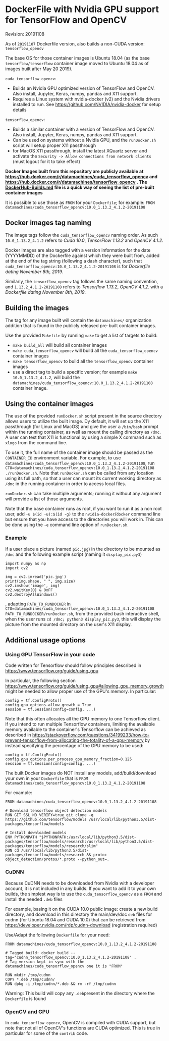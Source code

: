# DockerFile with Nvidia GPU support for TensorFlow and OpenCV
Revision: 20191108

As of `20191107` Dockerfile version, also builds a non-CUDA version: `tensorflow_opencv`

The base OS for those container images is Ubuntu 18.04 (as the base `tensorflow/tensorflow` container image moved to Ubuntu 18.04 as of images built after May 20 2019).

`cuda_tensorflow_opencv`:
- Builds an Nvidia GPU optimized version of TensorFlow and OpenCV. Also install, Jupyter, Keras, numpy, pandas and X11 support.
- Requires a Linux system with nvidia-docker (v2) and the Nvidia drivers installed to run. See https://github.com/NVIDIA/nvidia-docker for setup details

`tensorflow_opencv`:
- Builds a similar container with a version of TensorFlow and OpenCV. Also install, Jupyter, Keras, numpy, pandas and X11 support.
- Can be used on systems without a Nvidia GPU, and the `runDocker.sh` script will setup proper X11 passthrough
- for MacOS X11 passthrough, install the latest XQuartz server and activate the `Security -> Allow connections from network clients` (must logout for it to take effect)

**Docker Images built from this repository are publicly available at https://hub.docker.com/r/datamachines/cuda_tensorflow_opencv and https://hub.docker.com/r/datamachines/tensorflow_opencv . The [DockerHub-Builds.md](https://github.com/datamachines/cuda_tensorflow_opencv/blob/master/DockerHub-Builds.md) file is a quick way of seeing the list of pre-built container images**

It is possible to use those as `FROM` for your `Dockerfile`; for example: `FROM datamachines/cuda_tensorflow_opencv:10.0_1.13.2_4.1.2-20191108`

## Docker images tag naming

The image tags follow the `cuda_tensorflow_opencv` naming order.
As such `10.0_1.13.2_4.1.2` refers to *Cuda 10.0*, *TensorFlow 1.13.2* and *OpenCV 4.1.2*.

Docker images are also tagged with a version information for the date (YYYYMMDD) of the Dockerfile against which they were built from, added at the end of the tag string (following a dash character), such that `cuda_tensorflow_opencv:10.0_1.13.2_4.1.2-20191108` is for *Dockerfile dating November 8th, 2019*.

Similarly, the `tensorflow_opencv` tag follows the same naming convention, and `1.13.2_4.1.2-20191108` refers to *Tensorflow 1.13.2*, *OpenCV 4.1.2*. with a *Dockerfile dating November 8th, 2019*.

## Building the images

The tag for any image built will contain the `datamachines/` organization addition that is found in the publicly released pre-built container images.

Use the provided `Makefile` by running `make` to get a list of targets to build:
- `make build_all` will build all container images
- `make cuda_tensorflow_opencv` will build all the `cuda_tensorflow_opencv` container images
- `make tensorflow_opencv` to build all the `tensorflow_opencv` container images
- use a direct tag to build a specific version; for example `make 10.0_1.13.2_4.1.2`, will build the `datamachines/cuda_tensorflow_opencv:10.0_1.13.2_4.1.2-20191108` container image.

## Using the container images

The use of the provided `runDocker.sh` script present in the source directory allows users to utilize the built image. Dy default, it will set up the X11 passthrough (for Linux and MacOS) and give the user a `/bin/bash` prompt within the running container, as well as mount the calling directory as `/dmc`. A user can test that X11 is functional by using a simple X command such as `xlogo` from the command line.

To use it, the full name of the container image should be passed as the `CONTAINER_ID` environment variable. For example, to use `datamachines/cuda_tensorflow_opencv:10.0_1.13.2_4.1.2-20191108`, run `CTO=datamachines/cuda_tensorflow_opencv:10.0_1.13.2_4.1.2-20191108 ./runDocker.sh`. Note that `runDocker.sh` can be called from any location using its full path, so that a user can mount its current working directory as `/dmc` in the running container in order to access local files.

`runDocker.sh` can take multiple arguments; running it without any argument will provide a list of those arguments.

Note that the base container runs as root, if you want to run it as a non root user, add `-u $(id -u):$(id -g)` to the `nvidia-docker`/`docker` command line but ensure that you have access to the directories you will work in. This can be done using the `-e` command line option of `runDocker.sh`.

### Example

If a user place a picture (named `pic.jpg`) in the directory to be mounted as `/dmc` and the following example script (naming it `display_pic.py3`)

    import numpy as np
    import cv2

    img = cv2.imread('pic.jpg')
    print(img.shape, " ", img.size)
    cv2.imshow('image', img)
    cv2.waitKey(0) & 0xFF
    cv2.destroyAllWindows()

, adapting `PATH_TO_RUNDOCKER` in `CTO=datamachines/cuda_tensorflow_opencv:10.0_1.13.2_4.1.2-20191108 PATH_TO_RUNDOCKER/runDocker.sh`, from the provided bash interactive shell, when the user runs `cd /dmc; python3 display_pic.py3`, this will display the picture from the mounted directory on the user's X11 display.

## Additional usage options

### Using GPU TensorFlow in your code

Code written for Tensorflow should follow principles described in https://www.tensorflow.org/guide/using_gpu

In particular, the following section https://www.tensorflow.org/guide/using_gpu#allowing_gpu_memory_growth might be needed to allow proper use of the GPU's memory. In particular:
   
    config = tf.ConfigProto()
    config.gpu_options.allow_growth = True
    session = tf.Session(config=config, ...)

Note that this often allocates all the GPU memory to one Tensorflow client. If you intend to run multiple Tensorflow containers, limiting the available memory available to the container's Tensorflow can be achieved as described in https://stackoverflow.com/questions/34199233/how-to-prevent-tensorflow-from-allocating-the-totality-of-a-gpu-memory by instead specifying the percentage of the GPU memory to be used:

    config = tf.ConfigProto()
    config.gpu_options.per_process_gpu_memory_fraction=0.125
    session = tf.Session(config=config, ...)

The built Docker images do NOT install any models, add/build/download your own in your `Dockerfile` that is `FROM datamachines/cuda_tensorflow_opencv:10.0_1.13.2_4.1.2-20191108`

For example:

    FROM datamachines/cuda_tensorflow_opencv:10.0_1.13.2_4.1.2-20191108
    
    # Download tensorflow object detection models
    RUN GIT_SSL_NO_VERIFY=true git clone -q https://github.com/tensorflow/models /usr/local/lib/python3.5/dist-packages/tensorflow/models

    # Install downloaded models
    ENV PYTHONPATH "$PYTHONPATH:/usr/local/lib/python3.5/dist-packages/tensorflow/models/research:/usr/local/lib/python3.5/dist-packages/tensorflow/models/research/slim"
    RUN cd /usr/local/lib/python3.5/dist-packages/tensorflow/models/research && protoc object_detection/protos/*.proto --python_out=.

### CuDNN 

Because CuDNN needs to be downloaded from Nvidia with a developer account, it is not included in any builds. If you want to add it to your own builds, the simplest way is to use the `cuda_tensorflow_opencv` as a `FROM` and install the needed `.deb` files

For example, basing it on the CUDA 10.0 public image: create a new build directory, and download in this directory the main/dev/doc `deb` files for cudnn (for Ubuntu 18.04 and CUDA 10.0) that can be retrieved from https://developer.nvidia.com/rdp/cudnn-download (registration required)

Use/Adapt the following `Dockerfile` for your need:

	FROM datamachines/cuda_tensorflow_opencv:10.0_1.13.2_4.1.2-20191108
	
	# Tagged build: docker build --tag="cudnn_tensorflow_opencv:10.0_1.13.2_4.1.2-20191108" .
	# Tag version kept in sync with the datamachines/cuda_tensorflow_opencv one it is "FROM"
	
	RUN mkdir /tmp/cudnn
	COPY *.deb /tmp/cudnn/
	RUN dpkg -i /tmp/cudnn/*.deb && rm -rf /tmp/cudnn 
	
Warning: This build will copy any `.deb`present in the directory where the `Dockerfile` is found

### OpenCV and GPU

In `cuda_tensorflow_opencv`, OpenCV is compiled with CUDA support, but note that not all of OpenCV's functions are CUDA optimized. This is true in particular for some of the `contrib` code.
